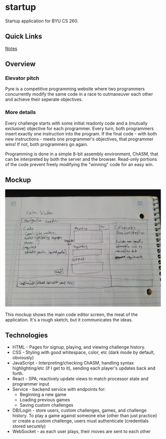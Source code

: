 # startup

Startup application for BYU CS 260.

## Quick Links

[Notes](notes.md)

## Overview

### Elevator pitch

Pyre is a competitive programming website where two programmers concurrently modify the same code in a race to outmaneuver each other and achieve their seperate objectives.

### More details

Every challenge starts with some initial readonly code and a (mutually exclusive) objective for each programmer. Every turn, both programmers insert exactly one instruction into the program. If the final code - with both new instructions - meets one programmer's objectives, that programmer wins! If not, both programmers go again.

Programming is done in a simple 8-bit assembly environment, ChASM, that can be interpreted by both the server and the browser. Read-only portions of the code prevent freely modifying the "winning" code for an easy win.

## Mockup

![Mockup](mockup.jpg)

This mockup shows the main code editor screen, the meat of the application. It's a rough sketch, but it communicates the ideas.

## Technologies

- HTML - Pages for signup, playing, and viewing challenge history.
- CSS - Styling with good whitespace, color, etc (dark mode by default, obviously)
- JavaScript - Interpreting/checking ChASM, handling syntax highlighting/etc (if I get to it), sending each player's updates back and forth.
- React - SPA; reactively update views to match processor state and programmer input
- Service - backend service with endpoints for:
  - Beginning a new game
  - Loading previous games
  - Saving custom challenges
- DB/Login - store users, custom challenges, games, and challenge history. To play a game against someone else (other than just practice) or create a custom challenge, users must authenticate (credentials stored securely)
- WebSocket - as each user plays, their moves are sent to each other
